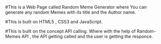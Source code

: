 #This is a Web Page called Random Meme Generator where You can generate any random Memes with its title and the Author name.

#This is built on HTML5 , CSS3 and JavaScript.

#This is built on the concept API calling. Where with the help of Random-Memes API , the API getting called and the user is getting the responce.